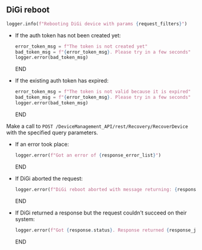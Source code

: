 ## DiGi reboot

```python
logger.info(f"Rebooting DiGi device with params {request_filters}")
```

* If the auth token has not been created yet:
  ```python
  error_token_msg = f"The token is not created yet"
  bad_token_msg = f"{error_token_msg}. Please try in a few seconds"
  logger.error(bad_token_msg)
  ```
  END

* If the existing auth token has expired:
  ```python
  error_token_msg = f"The token is not valid because it is expired"
  bad_token_msg = f"{error_token_msg}. Please try in a few seconds"
  logger.error(bad_token_msg)
  ```
  END

Make a call to `POST /DeviceManagement_API/rest/Recovery/RecoverDevice` with the specified query parameters.

* If an error took place:
  ```python
  logger.error(f"Got an error of {response_error_list}")
  ```
  END

* If DiGi aborted the request:
  ```python
  logger.error(f"DiGi reboot aborted with message returning: {response_abort_messages_list}")
  ```
  END

* If DiGi returned a response but the request couldn't succeed on their system:
  ```python
  logger.error(f"Got {response.status}. Response returned {response_json}")
  ```
  END
